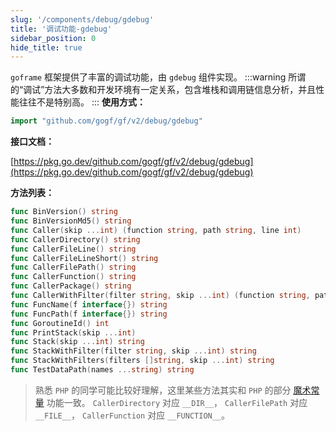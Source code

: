 ```yaml
---
slug: '/components/debug/gdebug'
title: '调试功能-gdebug'
sidebar_position: 0
hide_title: true
---
```


`goframe` 框架提供了丰富的调试功能，由 `gdebug` 组件实现。
:::warning
所谓的“调试”方法大多数和开发环境有一定关系，包含堆栈和调用链信息分析，并且性能往往不是特别高。
:::
**使用方式：**

```go
import "github.com/gogf/gf/v2/debug/gdebug"
```

**接口文档：**

[https://pkg.go.dev/github.com/gogf/gf/v2/debug/gdebug](https://pkg.go.dev/github.com/gogf/gf/v2/debug/gdebug)

**方法列表：**

```go
func BinVersion() string
func BinVersionMd5() string
func Caller(skip ...int) (function string, path string, line int)
func CallerDirectory() string
func CallerFileLine() string
func CallerFileLineShort() string
func CallerFilePath() string
func CallerFunction() string
func CallerPackage() string
func CallerWithFilter(filter string, skip ...int) (function string, path string, line int)
func FuncName(f interface{}) string
func FuncPath(f interface{}) string
func GoroutineId() int
func PrintStack(skip ...int)
func Stack(skip ...int) string
func StackWithFilter(filter string, skip ...int) string
func StackWithFilters(filters []string, skip ...int) string
func TestDataPath(names ...string) string
```

> 熟悉 `PHP` 的同学可能比较好理解，这里某些方法其实和 `PHP` 的部分 [魔术常量](https://www.php.net/manual/en/language.constants.predefined.php) 功能一致。 `CallerDirectory` 对应 `__DIR__`， `CallerFilePath` 对应 `__FILE__`， `CallerFunction` 对应 `__FUNCTION__`。